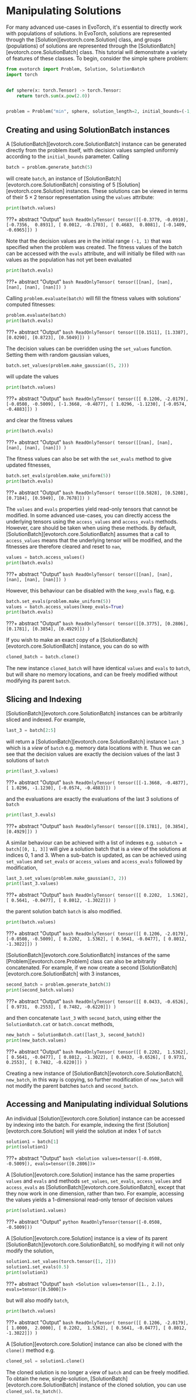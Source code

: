 # Manipulating Solutions

For many advanced use-cases in EvoTorch, it's essential to directly work with populations of solutions. In EvoTorch, solutions are represented through the [Solution][evotorch.core.Solution] class, and groups (populations) of solutions are represented through the [SolutionBatch][evotorch.core.SolutionBatch] class. This tutorial will demonstrate a variety of features of these classes. To begin, consider the simple sphere problem:

```python
from evotorch import Problem, Solution, SolutionBatch
import torch


def sphere(x: torch.Tensor) -> torch.Tensor:
    return torch.sum(x.pow(2.0))


problem = Problem("min", sphere, solution_length=2, initial_bounds=(-1, 1))
```

## Creating and using SolutionBatch instances

A [SolutionBatch][evotorch.core.SolutionBatch] instance can be generated directly from the problem itself, with decision values sampled uniformly according to the `initial_bounds` parameter. Calling

```python
batch = problem.generate_batch(5)
```

will create `batch`, an instance of [SolutionBatch][evotorch.core.SolutionBatch] consisting of 5 [Solution][evotorch.core.Solution] instances. These solutions can be viewed in terms of their $5 \times 2$ tensor representation using the `values` attribute:

```python
print(batch.values)
```

???+ abstract "Output"
    ```bash
    ReadOnlyTensor(
        tensor([[-0.3779, -0.0910],
                [-0.7356,  0.8931],
                [ 0.0012, -0.1703],
                [ 0.4683,  0.8081],
                [-0.1409, -0.6965]])
    )
    ```

Note that the decision values are in the initial range `(-1, 1)` that was specified when the problem was created. The fitness values of the batch can be accessed with the `evals` attribute, and will initially be filled with `nan` values as the population has not yet been evaluated

```python
print(batch.evals)
```

???+ abstract "Output"
    ```bash
    ReadOnlyTensor(
        tensor([[nan],
                [nan],
                [nan],
                [nan],
                [nan]])
    )
    ```

Calling `problem.evaluate(batch)` will fill the fitness values with solutions' computed fitnesses:

```python
problem.evaluate(batch)
print(batch.evals)
```

???+ abstract "Output"
    ```bash
    ReadOnlyTensor(
        tensor([[0.1511],
                [1.3387],
                [0.0290],
                [0.8723],
                [0.5049]])
    )
    ```

The decision values can be overidden using the `set_values` function. Setting them with random gaussian values,

```python
batch.set_values(problem.make_gaussian((5, 2)))
```

will update the values

```python
print(batch.values)
```
???+ abstract "Output"
    ```bash
    ReadOnlyTensor(
        tensor([[ 0.1206, -2.0179],
                [-0.0508, -0.5009],
                [-1.3668, -0.4877],
                [ 1.0296, -1.1230],
                [-0.0574, -0.4883]])
    )
    ```

and clear the fitness values

```python
print(batch.evals)
```
???+ abstract "Output"
    ```bash
    ReadOnlyTensor(
        tensor([[nan],
                [nan],
                [nan],
                [nan],
                [nan]])
    )
    ```

The fitness values can also be set with the `set_evals` method to give updated fitnesses,

```python
batch.set_evals(problem.make_uniform(5))
print(batch.evals)
```

???+ abstract "Output"
    ```bash
    ReadOnlyTensor(
        tensor([[0.5828],
                [0.5208],
                [0.7184],
                [0.5949],
                [0.7678]])
    )
    ```

The `values` and `evals` properties yield read-only tensors that cannot be modified. In some advanced use-cases, you can directly access the underlying tensors using the `access_values` and `access_evals` methods. However, care should be taken when using these methods. By default, [SolutionBatch][evotorch.core.SolutionBatch] assumes that a call to `access_values` means that the underlying tensor will be modified, and the fitnesses are therefore cleared and reset to `nan`,

```python
values = batch.access_values()
print(batch.evals)
```

???+ abstract "Output"
    ```bash
    ReadOnlyTensor(
        tensor([[nan],
                [nan],
                [nan],
                [nan],
                [nan]])
    )
    ```

However, this behaviour can be disabled with the `keep_evals` flag, e.g.

```python
batch.set_evals(problem.make_uniform(5))
values = batch.access_values(keep_evals=True)
print(batch.evals)
```
???+ abstract "Output"
    ```bash
    ReadOnlyTensor(
        tensor([[0.3775],
                [0.2806],
                [0.1781],
                [0.3854],
                [0.4929]])
    )
    ```

If you wish to make an exact copy of a [SolutionBatch][evotorch.core.SolutionBatch] instance, you can do so with

```python
cloned_batch = batch.clone()
```

The new instance `cloned_batch` will have identical `values` and `evals` to `batch`, but will share no memory locations, and can be freely modified without modifying its parent `batch`.

## Slicing and Indexing

[SolutionBatch][evotorch.core.SolutionBatch] instances can be arbitrarily sliced and indexed. For example,

```python
last_3 = batch[2:5]
```

will return a [SolutionBatch][evotorch.core.SolutionBatch] instance `last_3` which is a *view* of `batch` e.g. memory data locations with it. Thus we can see that the decision values are exactly the decision values of the last 3 solutions of `batch`

```python
print(last_3.values)
```
???+ abstract "Output"
    ```bash
    ReadOnlyTensor(
        tensor([[-1.3668, -0.4877],
                [ 1.0296, -1.1230],
                [-0.0574, -0.4883]])
    )
    ```

and the evaluations are exactly the evaluations of the last 3 solutions of `batch`

```python
print(last_3.evals)
```
???+ abstract "Output"
    ```bash
    ReadOnlyTensor(
        tensor([[0.1781],
                [0.3854],
                [0.4929]])
    )
    ```

A similar behaviour can be achieved with a list of indexes e.g. `subbatch = batch[[0, 1, 3]]` will give a solution batch that is a view of the solutions at indices 0, 1 and 3. When a sub-batch is updated, as can be achieved using `set_values` and `set_evals` or `access_values` and `access_evals` followed by modification,

```python
last_3.set_values(problem.make_gaussian(3, 2))
print(last_3.values)
```

???+ abstract "Output"
    ```bash
    ReadOnlyTensor(
        tensor([[ 0.2202,  1.5362],
                [ 0.5641, -0.0477],
                [ 0.8012, -1.3022]])
    )
    ```

the parent solution batch `batch` is also modified.

```python
print(batch.values)
```

???+ abstract "Output"
    ```bash
    ReadOnlyTensor(
        tensor([[ 0.1206, -2.0179],
                [-0.0508, -0.5009],
                [ 0.2202,  1.5362],
                [ 0.5641, -0.0477],
                [ 0.8012, -1.3022]])
    )
    ```

[SolutionBatch][evotorch.core.SolutionBatch] instances of the same [Problem][evotorch.core.Problem] class can also be arbitrarily concatenated. For example, if we now create a second [SolutionBatch][evotorch.core.SolutionBatch] with 3 instances,

```python
second_batch = problem.generate_batch(3)
print(second_batch.values)
```

???+ abstract "Output"
    ```bash
    ReadOnlyTensor(
        tensor([[ 0.0433, -0.6526],
                [ 0.9731,  0.2553],
                [ 0.7482, -0.6220]])
    )
    ```

and then concatenate `last_3` with `second_batch`, using either the `SolutionBatch.cat` or `batch.concat` methods,

```python
new_batch = SolutionBatch.cat([last_3, second_batch])
print(new_batch.values)
```

???+ abstract "Output"
    ```bash
    ReadOnlyTensor(
        tensor([[ 0.2202,  1.5362],
                [ 0.5641, -0.0477],
                [ 0.8012, -1.3022],
                [ 0.0433, -0.6526],
                [ 0.9731,  0.2553],
                [ 0.7482, -0.6220]])
    )
    ```

Creating a new instance of [SolutionBatch][evotorch.core.SolutionBatch], `new_batch`, in this way is copying, so further modification of `new_batch` will not modify the parent batches `batch` and `second_batch`.

## Accessing and Manipulating individual Solutions

An individual [Solution][evotorch.core.Solution] instance can be accessed by indexing into the batch. For example, indexing the first [Solution][evotorch.core.Solution] will yield the solution at index 1 of `batch`

```python
solution1 = batch[1]
print(solution1)
```

???+ abstract "Output"
    ```bash
    <Solution values=tensor([-0.0508, -0.5009]), evals=tensor([0.2806])>
    ```

A [Solution][evotorch.core.Solution] instance has the same properties `values` and `evals` and methods `set_values`, `set_evals`, `access_values` and `access_evals` as [SolutionBatch][evotorch.core.SolutionBatch], except that they now work in one dimension, rather than two. For example, accessing the values yields a 1-dimensional read-only tensor of decision values

```python
print(solution1.values)
```

???+ abstract "Output"
    ```python
    ReadOnlyTensor(tensor([-0.0508, -0.5009]))
    ```

A [Solution][evotorch.core.Solution] instance is a view of its parent [SolutionBatch][evotorch.core.SolutionBatch], so modifying it will not only modify the solution,

```python
solution1.set_values(torch.tensor([1, 2]))
solution1.set_evals(0.5)
print(solution1)
```

???+ abstract "Output"
    ```bash
    <Solution values=tensor([1., 2.]), evals=tensor([0.5000])>
    ```

but will also modify `batch`,

```python
print(batch.values)
```

???+ abstract "Output"
    ```bash
    ReadOnlyTensor(
        tensor([[ 0.1206, -2.0179],
                [ 1.0000,  2.0000],
                [ 0.2202,  1.5362],
                [ 0.5641, -0.0477],
                [ 0.8012, -1.3022]])
    )
    ```

A [Solution][evotorch.core.Solution] instance can also be cloned with the `clone()` method e.g.


```python
cloned_sol = solution1.clone()
```

The cloned solution is no longer a view of `batch` and can be freely modified. To obtain the new, single-solution, [SolutionBatch][evotorch.core.SolutionBatch] instance of the cloned solution, you can use `cloned_sol.to_batch()`.
